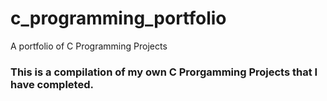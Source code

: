# c_programming_portfolio
A portfolio of C Programming Projects

### This is a compilation of my own C Prorgamming Projects that I have completed. 
